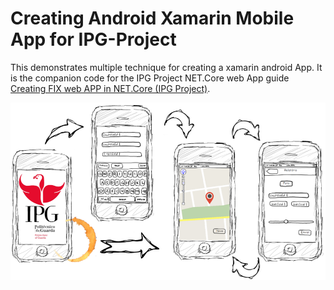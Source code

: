Creating Android Xamarin Mobile App for IPG-Project
===================================================

This demonstrates multiple technique for creating a xamarin android App.
It is the companion code for the IPG Project NET.Core web App
guide [Creating FIX web APP in NET.Core (IPG Project)](https://github.com/daeynasvistas/IPG-projeto).

![Mokup Beta_1](https://github.com/daeynasvistas/IPG-Projeto-Mobile/blob/master/Src/Assets/Mockup_beta1.png)
